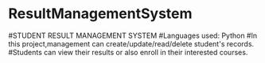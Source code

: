 # ResultManagementSystem
#STUDENT RESULT MANAGEMENT SYSTEM
#Languages used: Python
#In this project,management can create/update/read/delete student's records.
#Students can view their results or also enroll in their interested courses.
